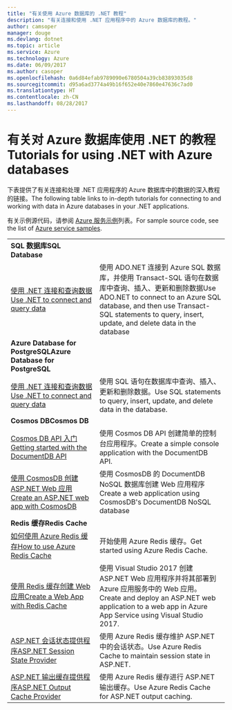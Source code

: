 ```yaml
---
title: "有关使用 Azure 数据库的 .NET 教程"
description: "有关连接和使用 .NET 应用程序中的 Azure 数据库的教程。"
author: camsoper
manager: douge
ms.devlang: dotnet
ms.topic: article
ms.service: Azure
ms.technology: Azure
ms.date: 06/09/2017
ms.author: casoper
ms.openlocfilehash: 0a6d84efab9789090e6780504a39cb83893035d8
ms.sourcegitcommit: d95a6ad3774a49b16f652e40e7860e47636c7ad0
ms.translationtype: HT
ms.contentlocale: zh-CN
ms.lasthandoff: 08/28/2017
---
```

# <a name="tutorials-for-using-net-with-azure-databases"></a><span data-ttu-id="b272a-103">有关对 Azure 数据库使用 .NET 的教程</span><span class="sxs-lookup"><span data-stu-id="b272a-103">Tutorials for using .NET with Azure databases</span></span>

<span data-ttu-id="b272a-104">下表提供了有关连接和处理 .NET 应用程序的 Azure 数据库中的数据的深入教程的链接。</span><span class="sxs-lookup"><span data-stu-id="b272a-104">The following table links to in-depth tutorials for connecting to and working with data in Azure databases in your .NET applications.</span></span>

<span data-ttu-id="b272a-105">有关示例源代码，请参阅 [Azure 服务示例](https://azure.microsoft.com/resources/samples/?platform=dotnet)列表。</span><span class="sxs-lookup"><span data-stu-id="b272a-105">For sample source code, see the list of [Azure service samples](https://azure.microsoft.com/resources/samples/?platform=dotnet).</span></span>

| | |
|---|---|
| <span data-ttu-id="b272a-106">**SQL 数据库**</span><span class="sxs-lookup"><span data-stu-id="b272a-106">**SQL Database**</span></span> ||
| <span data-ttu-id="b272a-107">[使用 .NET 连接和查询数据][1]</span><span class="sxs-lookup"><span data-stu-id="b272a-107">[Use .NET to connect and query data][1]</span></span> | <span data-ttu-id="b272a-108">使用 ADO.NET 连接到 Azure SQL 数据库，并使用 Transact-SQL 语句在数据库中查询、插入、更新和删除数据</span><span class="sxs-lookup"><span data-stu-id="b272a-108">Use ADO.NET to connect to an Azure SQL database, and then use Transact-SQL statements to query, insert, update, and delete data in the database</span></span> | 
| <span data-ttu-id="b272a-109">**Azure Database for PostgreSQL**</span><span class="sxs-lookup"><span data-stu-id="b272a-109">**Azure Database for PostgreSQL**</span></span> ||
| <span data-ttu-id="b272a-110">[使用 .NET 连接和查询数据][2]</span><span class="sxs-lookup"><span data-stu-id="b272a-110">[Use .NET to connect and query data][2]</span></span> | <span data-ttu-id="b272a-111">使用 SQL 语句在数据库中查询、插入、更新和删除数据。</span><span class="sxs-lookup"><span data-stu-id="b272a-111">Use SQL statements to query, insert, update, and delete data in the database.</span></span> | 
| <span data-ttu-id="b272a-112">**Cosmos DB**</span><span class="sxs-lookup"><span data-stu-id="b272a-112">**Cosmos DB**</span></span> ||
| <span data-ttu-id="b272a-113">[Cosmos DB API 入门][4]</span><span class="sxs-lookup"><span data-stu-id="b272a-113">[Getting started with the DocumentDB API][4]</span></span> | <span data-ttu-id="b272a-114">使用 Cosmos DB API 创建简单的控制台应用程序。</span><span class="sxs-lookup"><span data-stu-id="b272a-114">Create a simple console application with the DocumentDB API.</span></span> | 
| <span data-ttu-id="b272a-115">[使用 CosmosDB 创建 ASP.NET Web 应用][3]</span><span class="sxs-lookup"><span data-stu-id="b272a-115">[Create an ASP.NET web app with CosmosDB][3]</span></span> | <span data-ttu-id="b272a-116">使用 CosmosDB 的 DocumentDB NoSQL 数据库创建 Web 应用程序</span><span class="sxs-lookup"><span data-stu-id="b272a-116">Create a web application using CosmosDB's DocumentDB NoSQL database</span></span> | 
| <span data-ttu-id="b272a-117">**Redis 缓存**</span><span class="sxs-lookup"><span data-stu-id="b272a-117">**Redis Cache**</span></span> | |
| <span data-ttu-id="b272a-118">[如何使用 Azure Redis 缓存][6]</span><span class="sxs-lookup"><span data-stu-id="b272a-118">[How to use Azure Redis Cache][6]</span></span> | <span data-ttu-id="b272a-119">开始使用 Azure Redis 缓存。</span><span class="sxs-lookup"><span data-stu-id="b272a-119">Get started using Azure Redis Cache.</span></span> |
| <span data-ttu-id="b272a-120">[使用 Redis 缓存创建 Web 应用][5]</span><span class="sxs-lookup"><span data-stu-id="b272a-120">[Create a Web App with Redis Cache][5]</span></span> | <span data-ttu-id="b272a-121">使用 Visual Studio 2017 创建 ASP.NET Web 应用程序并将其部署到 Azure 应用服务中的 Web 应用。</span><span class="sxs-lookup"><span data-stu-id="b272a-121">Create and deploy an ASP.NET web application to a web app in Azure App Service using Visual Studio 2017.</span></span>  | 
| <span data-ttu-id="b272a-122">[ASP.NET 会话状态提供程序][7]</span><span class="sxs-lookup"><span data-stu-id="b272a-122">[ASP.NET Session State Provider][7]</span></span> | <span data-ttu-id="b272a-123">使用 Azure Redis 缓存维护 ASP.NET 中的会话状态。</span><span class="sxs-lookup"><span data-stu-id="b272a-123">Use Azure Redis Cache to maintain session state in ASP.NET.</span></span>  | 
| <span data-ttu-id="b272a-124">[ASP.NET 输出缓存提供程序][8]</span><span class="sxs-lookup"><span data-stu-id="b272a-124">[ASP.NET Output Cache Provider][8]</span></span> | <span data-ttu-id="b272a-125">使用 Azure Redis 缓存进行 ASP.NET 输出缓存。</span><span class="sxs-lookup"><span data-stu-id="b272a-125">Use Azure Redis Cache for ASP.NET output caching.</span></span>  | 
 

[1]: /azure/sql-database/sql-database-connect-query-dotnet
[2]: /azure/postgresql/connect-csharp
[3]: /azure/cosmos-db/documentdb-dotnet-application
[4]: /azure/cosmos-db/documentdb-dotnetcore-get-started
[5]: /azure/redis-cache/cache-web-app-howto
[6]: /azure/redis-cache/cache-dotnet-how-to-use-azure-redis-cache
[7]: /azure/redis-cache/cache-aspnet-session-state-provider
[8]: /azure/redis-cache/cache-aspnet-output-cache-provider
